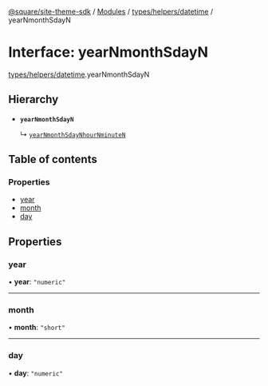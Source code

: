 [@square/site-theme-sdk](../GettingStarted.md) / [Modules](../modules.md) / [types/helpers/datetime](../modules/types_helpers_datetime.md) / yearNmonthSdayN

# Interface: yearNmonthSdayN

[types/helpers/datetime](../modules/types_helpers_datetime.md).yearNmonthSdayN

## Hierarchy

- **`yearNmonthSdayN`**

  ↳ [`yearNmonthSdayNhourNminuteN`](types_helpers_datetime.yearNmonthSdayNhourNminuteN.md)

## Table of contents

### Properties

- [year](types_helpers_datetime.yearNmonthSdayN.md#year)
- [month](types_helpers_datetime.yearNmonthSdayN.md#month)
- [day](types_helpers_datetime.yearNmonthSdayN.md#day)

## Properties

### year

• **year**: ``"numeric"``

___

### month

• **month**: ``"short"``

___

### day

• **day**: ``"numeric"``
